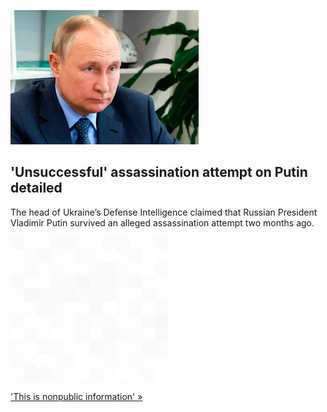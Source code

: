
!['Unsuccessful' assassination attempt on Putin detailed](./20220523235849.png)
## 'Unsuccessful' assassination attempt on Putin detailed

The head of Ukraine’s Defense Intelligence claimed that Russian President Vladimir Putin survived an alleged assassination attempt two months ago.

![pic](../square_bg.png)

['This is nonpublic information' »](https://www.yahoo.com/news/ukrainian-intelligence-chief-putin-survived-assassination-attempt-two-months-ago-124633685.html)
